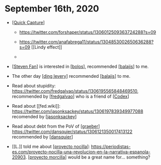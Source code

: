 # September 16th, 2020
- [[Quick Capture]]
    - https://twitter.com/forshaper/status/1306012509363724288?s=09


    - https://twitter.com/anafabrega11/status/1304853002650636288?s=09 [[Lindy effect]]
    - 


- [[Steven Fan]] is interested in [[bolos]], recommended [[balajis]] to me.
- The other day [[ding levery]] recommended [[balajis]] to me.
- Read about stupidity: https://twitter.com/fredgalvao/status/1306195565848469510, recommended by [[fredgalvao]] who is a friend of [[Codex]]
- Read about [[fed.wiki]]: https://twitter.com/jasonksackey/status/1306197839349977088 recomended by [[jasonksackey]]
- Read about debt from the PoV of [[graeber]] https://twitter.com/dansquier/status/1306121350017413122 recommended by [[dansquier]]
- [[L.]] told me about [[proyecto nocilla]]: https://periodistas-es.com/proyecto-nocilla-una-revolucion-en-la-narrativa-espanola-20903. [[proyecto morcilla]] would be a great name for... something?

[//begin]: # "Autogenerated link references for markdown compatibility"
[Quick Capture]: ../quick-capture "Quick Capture"
[Steven Fan]: ../steven-fan "Steven Fan"
[bolos]: ../bolos "bolos"
[balajis]: ../balajis "Balajis"
[ding levery]: ../ding-levery "Ding Levery"
[fredgalvao]: ../fredgalvao "fredgalvao"
[Codex]: ../codex "Codex"
[jasonksackey]: ../jasonksackey "jasonksackey"
[graeber]: ../graeber "graeber"
[dansquier]: ../dansquier "dansquier"
[proyecto nocilla]: ../proyecto-nocilla "Proyecto Nocilla"
[proyecto morcilla]: ../proyecto-morcilla "Proyecto Morcilla"
[//end]: # "Autogenerated link references"